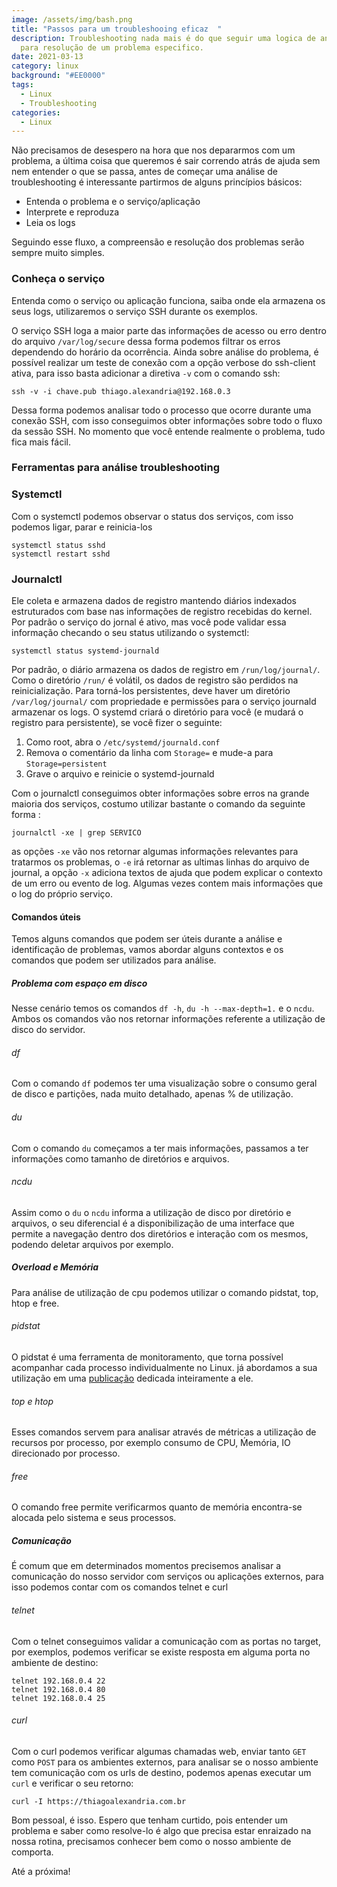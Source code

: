 ```yaml
---
image: /assets/img/bash.png
title: "Passos para um troubleshooing eficaz  "
description: Troubleshooting nada mais é do que seguir uma logica de análise
  para resolução de um problema especifico.
date: 2021-03-13
category: linux
background: "#EE0000"
tags:
  - Linux
  - Troubleshooting
categories:
  - Linux
---
```

Não precisamos de desespero na hora que nos depararmos com um problema, a última coisa que queremos é sair correndo atrás de ajuda sem nem entender o que se passa, antes de começar uma análise de  troubleshooting é interessante partirmos de alguns princípios básicos:

* Entenda o problema e o serviço/aplicação
* Interprete e reproduza
* Leia os logs 

Seguindo esse fluxo, a compreensão e resolução dos problemas serão sempre muito simples.

### Conheça o serviço

Entenda como o serviço ou aplicação funciona, saiba onde ela armazena os seus logs, utilizaremos o serviço SSH durante os exemplos. 

O serviço SSH loga a maior parte das informações de acesso ou erro dentro do arquivo `/var/log/secure` dessa forma podemos filtrar os erros dependendo do horário da ocorrência. Ainda sobre análise do problema, é possível realizar um teste de conexão com a opção verbose do ssh-client ativa, para isso basta adicionar a diretiva `-v` com o comando ssh:

```
ssh -v -i chave.pub thiago.alexandria@192.168.0.3
```

Dessa forma podemos analisar todo o processo que ocorre durante uma conexão SSH, com isso conseguimos obter informações sobre todo o fluxo da sessão SSH. No momento que você entende realmente o problema, tudo fica mais fácil.

### Ferramentas para análise troubleshooting

### Systemctl

Com o systemctl podemos observar o status dos serviços, com isso podemos ligar, parar e reinicia-los

```
systemctl status sshd
systemctl restart sshd
```

### Journalctl

Ele coleta e armazena dados de registro mantendo diários indexados estruturados com base nas informações de registro recebidas do kernel. Por padrão o serviço do jornal é ativo, mas você pode validar essa informação checando o seu status utilizando o systemctl:

```
systemctl status systemd-journald
```

Por padrão, o diário armazena os dados de registro em `/run/log/journal/`. Como o diretório `/run/` é volátil, os dados de registro são perdidos na reinicialização. Para torná-los persistentes, deve haver um diretório `/var/log/journal/` com propriedade e permissões para o serviço journald armazenar os logs. O systemd criará o diretório para você (e mudará o registro para persistente), se você fizer o seguinte:

1. Como root, abra o `/etc/systemd/journald.conf`
2. Remova o comentário da linha com `Storage=` e mude-a para `Storage=persistent`
3. Grave o arquivo e reinicie o systemd-journald

Com o journalctl conseguimos obter informações sobre erros na grande maioria dos serviços, costumo utilizar bastante o comando da seguinte forma :

```
journalctl -xe | grep SERVICO
```

as opções `-xe` vão nos retornar algumas informações relevantes para tratarmos os problemas, o `-e` irá retornar as ultimas linhas do arquivo de journal, a opção `-x` adiciona textos de ajuda que podem explicar o contexto de um erro ou evento de log. Algumas vezes contem mais informações que o log do próprio serviço.

#### Comandos úteis

Temos alguns comandos que podem ser úteis durante a análise e identificação de problemas, vamos abordar alguns contextos e os comandos que podem ser utilizados para análise.

##### Problema com espaço em disco

Nesse cenário temos os comandos `df -h`, `du -h --max-depth=1.` e o `ncdu`. Ambos os comandos vão nos retornar informações referente a utilização de disco do servidor.

###### df

Com o comando `df` podemos ter uma visualização sobre o consumo geral de disco e partições, nada muito detalhado, apenas % de utilização.

###### du

Com o comando `du` começamos a ter mais informações, passamos a ter informações como tamanho de diretórios e arquivos.

###### ncdu

Assim como o `du` o `ncdu` informa a utilização de disco por diretório e arquivos, o seu diferencial é a disponibilização de uma interface que permite a navegação dentro dos diretórios e interação com os mesmos, podendo deletar arquivos por exemplo.

##### Overload e Memória

Para análise de utilização de cpu podemos utilizar o comando pidstat, top, htop e free.

###### pidstat

O pidstat é uma ferramenta de monitoramento, que torna possível acompanhar cada processo individualmente no Linux. já abordamos a sua utilização em uma [publicação](https://thiagoalexandria.com.br/analise-de-performance-com-pidstat/) dedicada inteiramente a ele.

###### top e htop

Esses comandos servem para analisar através de métricas a utilização de recursos por processo, por exemplo consumo de CPU, Ḿemória, IO direcionado por processo.

###### free

O comando free permite verificarmos quanto de memória encontra-se alocada pelo sistema e seus processos.

##### Comunicação

É comum que em determinados momentos precisemos analisar a comunicação do nosso servidor com serviços ou aplicações externos, para isso podemos contar com os comandos telnet e curl

###### telnet

Com o telnet conseguimos validar a comunicação com as portas no target, por exemplos, podemos verificar se existe resposta em alguma porta no ambiente de destino:

```
telnet 192.168.0.4 22
telnet 192.168.0.4 80
telnet 192.168.0.4 25
```

###### curl

Com o curl podemos verificar algumas chamadas web, enviar tanto `GET` como `POST` para os ambientes externos, para analisar se o nosso ambiente tem comunicação com os urls de destino, podemos apenas executar um `curl` e verificar o seu retorno:

```
curl -I https://thiagoalexandria.com.br
```

Bom pessoal, é isso. Espero que tenham curtido, pois entender um problema e saber como resolve-lo é algo que precisa estar enraizado na nossa rotina, precisamos conhecer bem como o nosso ambiente de comporta.

Até a próxima!